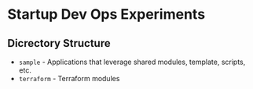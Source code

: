 # Startup Dev Ops Experiments
## Dicrectory Structure
- `sample` - Applications that leverage shared modules, template, scripts, etc.
- `terraform` - Terraform modules